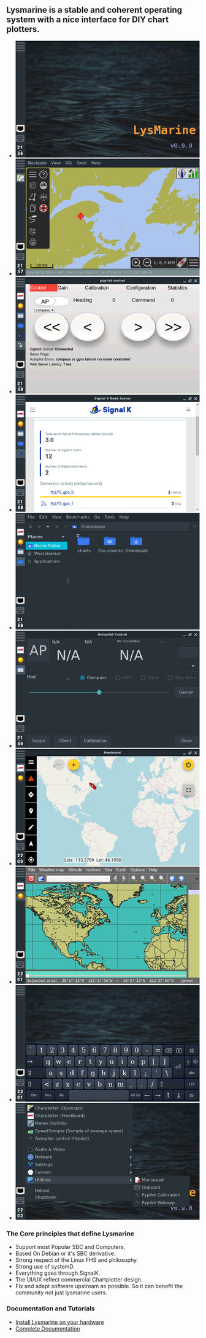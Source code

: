 
## Lysmarine is a stable and coherent operating system with a nice interface for DIY chart plotters.

<div id="coverflow">
  <ul class="flip-items">
     <li data-flip-title="Desktop">
        <img src="img/r1.png">
    </li>
     <li data-flip-title="OpenCPN">
        <img src="img/r2.png">
     </li>
     <li data-flip-title="PyPilot">
        <img src="img/r3.png">
     </li>
     <li data-flip-title="SignalK">
        <img src="img/r4.png">
     </li>
     <li data-flip-title="PcmanFm">
        <img src="img/r5.png">
     </li>
     <li data-flip-title="pyPilot">
        <img src="img/r6.png">
     </li>
     <li data-flip-title="Freeboard-sk">
        <img src="img/r7.png">
     </li>
     <li data-flip-title="XyGrib">
        <img src="img/r8.png">
     </li>
     <li data-flip-title="onBoard">
        <img src="img/r9.png">
     </li>
     <li data-flip-title="OpenBox">
        <img src="img/r10.png">
     </li>

  </ul>
</div>


 
 
 <script>
 jQuery("#coverflow").flipster({
 			style: 'carousel',
 			spacing: -0.5,
 			nav: true,
 			buttons: true,
 		});
 
 </script>
 
 
### The Core principles that define Lysmarine
  - Support most Popular SBC and Computers. 
  - Based On Debian or it's SBC derivative. 
  - Strong respect of the Linux FHS and philosophy.
  - Strong use of systemD.
  - Everything goes through SignalK.
  - The UI/UX reflect commercial Chartplotter design.
  - Fix and adapt software upstream as possible. So it can benefit the community not just lysmarine users.   

### Documentation and Tutorials 
  - [ Install Lysmarine on your hardware ](doc/INSTALL.md)
  - [ Complete Documentation ](doc/README.md)


